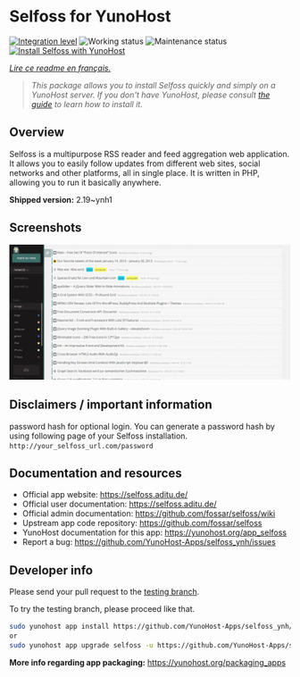 <!--
N.B.: This README was automatically generated by https://github.com/YunoHost/apps/tree/master/tools/README-generator
It shall NOT be edited by hand.
-->

# Selfoss for YunoHost

[![Integration level](https://dash.yunohost.org/integration/selfoss.svg)](https://dash.yunohost.org/appci/app/selfoss) ![Working status](https://ci-apps.yunohost.org/ci/badges/selfoss.status.svg) ![Maintenance status](https://ci-apps.yunohost.org/ci/badges/selfoss.maintain.svg)  
[![Install Selfoss with YunoHost](https://install-app.yunohost.org/install-with-yunohost.svg)](https://install-app.yunohost.org/?app=selfoss)

*[Lire ce readme en français.](./README_fr.md)*

> *This package allows you to install Selfoss quickly and simply on a YunoHost server.
If you don't have YunoHost, please consult [the guide](https://yunohost.org/#/install) to learn how to install it.*

## Overview

Selfoss is a multipurpose RSS reader and feed aggregation web application. It allows you to easily follow updates from different web sites, social networks and other platforms, all in single place. It is written in PHP, allowing you to run it basically anywhere.


**Shipped version:** 2.19~ynh1

## Screenshots

![Screenshot of Selfoss](./doc/screenshots/screenshot1.png)

## Disclaimers / important information

password hash for optional login. You can generate a password hash by using following page of your Selfoss installation. `http://your_selfoss_url.com/password`
## Documentation and resources

* Official app website: <https://selfoss.aditu.de/>
* Official user documentation: <https://selfoss.aditu.de/>
* Official admin documentation: <https://github.com/fossar/selfoss/wiki>
* Upstream app code repository: <https://github.com/fossar/selfoss>
* YunoHost documentation for this app: <https://yunohost.org/app_selfoss>
* Report a bug: <https://github.com/YunoHost-Apps/selfoss_ynh/issues>

## Developer info

Please send your pull request to the [testing branch](https://github.com/YunoHost-Apps/selfoss_ynh/tree/testing).

To try the testing branch, please proceed like that.

``` bash
sudo yunohost app install https://github.com/YunoHost-Apps/selfoss_ynh/tree/testing --debug
or
sudo yunohost app upgrade selfoss -u https://github.com/YunoHost-Apps/selfoss_ynh/tree/testing --debug
```

**More info regarding app packaging:** <https://yunohost.org/packaging_apps>

